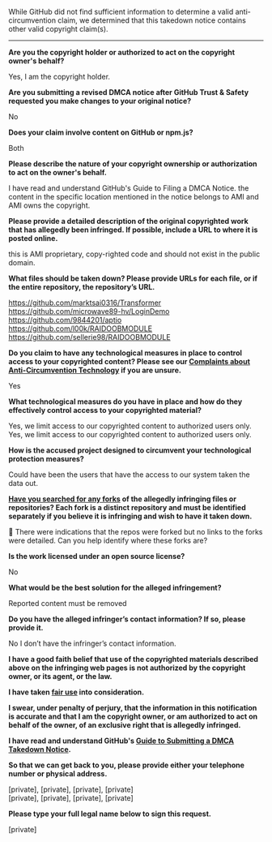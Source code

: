 While GitHub did not find sufficient information to determine a valid anti-circumvention claim, we determined that this takedown notice contains other valid copyright claim(s).

---

**Are you the copyright holder or authorized to act on the copyright owner's behalf?**

Yes, I am the copyright holder.

**Are you submitting a revised DMCA notice after GitHub Trust & Safety requested you make changes to your original notice?**

No

**Does your claim involve content on GitHub or npm.js?**

Both

**Please describe the nature of your copyright ownership or authorization to act on the owner's behalf.**

I have read and understand GitHub's Guide to Filing a DMCA Notice. the content in the specific location mentioned in the notice belongs to AMI and AMI owns the copyright.

**Please provide a detailed description of the original copyrighted work that has allegedly been infringed. If possible, include a URL to where it is posted online.**

this is AMI proprietary, copy-righted code and should not exist in the public domain.

**What files should be taken down? Please provide URLs for each file, or if the entire repository, the repository’s URL.**

https://github.com/marktsai0316/Transformer  
https://github.com/microwave89-hv/LoginDemo  
https://github.com/9844201/aptio  
https://github.com/l00k/RAIDOOBMODULE  
https://github.com/sellerie98/RAIDOOBMODULE  

**Do you claim to have any technological measures in place to control access to your copyrighted content? Please see our <a href="https://docs.github.com/articles/guide-to-submitting-a-dmca-takedown-notice#complaints-about-anti-circumvention-technology">Complaints about Anti-Circumvention Technology</a> if you are unsure.**

Yes

**What technological measures do you have in place and how do they effectively control access to your copyrighted material?**

Yes, we limit access to our copyrighted content to authorized users only. Yes, we limit access to our copyrighted content to authorized users only.

**How is the accused project designed to circumvent your technological protection measures?**

Could have been the users that have the access to our system taken the data out.

**<a href="https://docs.github.com/articles/dmca-takedown-policy#b-what-about-forks-or-whats-a-fork">Have you searched for any forks</a> of the allegedly infringing files or repositories? Each fork is a distinct repository and must be identified separately if you believe it is infringing and wish to have it taken down.**

 There were indications that the repos were forked but no links to the forks were detailed. Can you help identify where these forks are?

**Is the work licensed under an open source license?**

No

**What would be the best solution for the alleged infringement?**

Reported content must be removed

**Do you have the alleged infringer’s contact information? If so, please provide it.**

No I don’t have the infringer’s contact information.

**I have a good faith belief that use of the copyrighted materials described above on the infringing web pages is not authorized by the copyright owner, or its agent, or the law.**

**I have taken <a href="https://www.lumendatabase.org/topics/22">fair use</a> into consideration.**

**I swear, under penalty of perjury, that the information in this notification is accurate and that I am the copyright owner, or am authorized to act on behalf of the owner, of an exclusive right that is allegedly infringed.**

**I have read and understand GitHub's <a href="https://docs.github.com/articles/guide-to-submitting-a-dmca-takedown-notice/">Guide to Submitting a DMCA Takedown Notice</a>.**

**So that we can get back to you, please provide either your telephone number or physical address.**

[private], [private], [private], [private]  
[private], [private], [private], [private] 

**Please type your full legal name below to sign this request.**

[private]  
